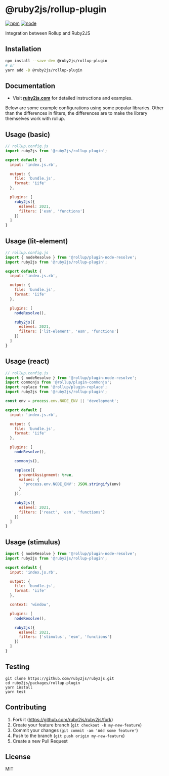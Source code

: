 # @ruby2js/rollup-plugin

[![npm][npm]][npm-url]
[![node][node]][node-url]

Integration between Rollup and Ruby2JS

## Installation

```bash
npm install --save-dev @ruby2js/rollup-plugin
# or
yarn add -D @ruby2js/rollup-plugin
```
## Documentation

* Visit **[ruby2js.com](https://www.ruby2js.com/)** for detailed instructions and examples.

Below are some example configurations using some popular libraries.  Other
than the differences in filters, the differences are to make the library
themselves work with rollup.

## Usage (basic)

```javascript
// rollup.config.js
import ruby2js from '@ruby2js/rollup-plugin';

export default {
  input: 'index.js.rb',

  output: {
    file: 'bundle.js',
    format: 'iife'
  },

  plugins: [
    ruby2js({
      eslevel: 2021,
      filters: ['esm', 'functions']
    })
  ]
}
```

## Usage (lit-element)

```javascript
// rollup.config.js
import { nodeResolve } from '@rollup/plugin-node-resolve';
import ruby2js from '@ruby2js/rollup-plugin';

export default {
  input: 'index.js.rb',

  output: {
    file: 'bundle.js',
    format: 'iife'
  },

  plugins: [
    nodeResolve(),

    ruby2js({
      eslevel: 2021,
      filters: ['lit-element', 'esm', 'functions']
    })
  ]
}
```

## Usage (react)

```javascript
// rollup.config.js
import { nodeResolve } from '@rollup/plugin-node-resolve';
import commonjs from '@rollup/plugin-commonjs';
import replace from '@rollup/plugin-replace';
import ruby2js from '@ruby2js/rollup-plugin';

const env = process.env.NODE_ENV || 'development';

export default {
  input: 'index.js.rb',

  output: {
    file: 'bundle.js',
    format: 'iife'
  },

  plugins: [
    nodeResolve(),

    commonjs(),

    replace({
      preventAssignment: true,
      values: {
        'process.env.NODE_ENV': JSON.stringify(env)
      }
    }),

    ruby2js({
      eslevel: 2021,
      filters: ['react', 'esm', 'functions']
    })
  ]
}
```

## Usage (stimulus)

```javascript
import { nodeResolve } from '@rollup/plugin-node-resolve';
import ruby2js from '@ruby2js/rollup-plugin';

export default {
  input: 'index.js.rb',

  output: {
    file: 'bundle.js',
    format: 'iife'
  },

  context: 'window',

  plugins: [
    nodeResolve(),

    ruby2js({
      eslevel: 2021,
      filters: ['stimulus', 'esm', 'functions']
    })
  ]
}
```

## Testing

```
git clone https://github.com/ruby2js/ruby2js.git
cd ruby2js/packages/rollup-plugin
yarn install
yarn test
```

## Contributing

1. Fork it (https://github.com/ruby2js/ruby2js/fork)
2. Create your feature branch (`git checkout -b my-new-feature`)
3. Commit your changes (`git commit -am 'Add some feature'`)
4. Push to the branch (`git push origin my-new-feature`)
5. Create a new Pull Request

## License

MIT

[npm]: https://img.shields.io/npm/v/@ruby2js/ruby2js.svg
[npm-url]: https://npmjs.com/package/@ruby2js/ruby2js
[node]: https://img.shields.io/node/v/@ruby2js/ruby2js.svg
[node-url]: https://nodejs.org
